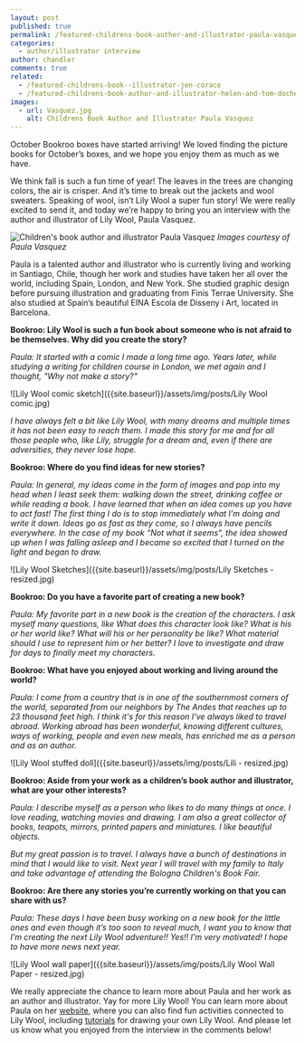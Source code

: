```yaml
---
layout: post
published: true
permalink: /featured-childrens-book-author-and-illustrator-paula-vasquez
categories:
  - author/illustrator interview
author: chandler
comments: true
related:
  - /featured-childrens-book--illustrator-jen-corace
  - /featured-childrens-book-author-and-illustrator-helen-and-tom-docherty
images:
  - url: Vasquez.jpg
    alt: Childrens Book Author and Illustrator Paula Vasquez
---
```

October Bookroo boxes have started arriving! We loved finding the picture books for October’s boxes, and we hope you enjoy them as much as we have. 

We think fall is such a fun time of year! The leaves in the trees are changing colors, the air is crisper. And it’s time to break out the jackets and wool sweaters. Speaking of wool, isn’t Lily Wool a super fun story! We were really excited to send it, and today we’re happy to bring you an interview with the author and illustrator of Lily Wool, Paula Vasquez.

![Children's book author and illustrator Paula Vasquez]({{site.baseurl}}/assets/img/posts/Vasquez.jpg)
_Images courtesy of Paula Vasquez_

Paula is a talented author and illustrator who is currently living and working in Santiago, Chile, though her work and studies have taken her all over the world, including Spain, London, and New York. She studied graphic design before pursuing illustration and graduating from Finis Terrae University. She also studied at Spain’s beautiful EINA Escola de Disseny i Art, located in Barcelona.

**Bookroo: Lily Wool is such a fun book about someone who is not afraid to be themselves. Why did you create the story?**

_Paula: It started with a comic I made a long time ago. Years later, while studying a writing for children course in London, we met again and I thought, "Why not make a story?"_

![Lily Wool comic sketch]({{site.baseurl}}/assets/img/posts/Lily Wool comic.jpg)

_I have always felt a bit like Lily Wool, with many dreams and multiple times it has not been easy to reach them. I made this story for me and for all those people who, like Lily, struggle for a dream and, even if there are adversities, they never lose hope._

**Bookroo: Where do you find ideas for new stories?**

_Paula: In general, my ideas come in the form of images and pop into my head when I least seek them: walking down the street, drinking coffee or while reading a book. I have learned that when an idea comes up you have to act fast! The first thing I do is to stop immediately what I’m doing and write it down. Ideas go as fast as they come, so I always have pencils everywhere. In the case of my book “Not what it seems”, the idea showed up when I was falling asleep and I became so excited that I turned on the light and began to draw._

![Lily Wool Sketches]({{site.baseurl}}/assets/img/posts/Lily Sketches - resized.jpg)

**Bookroo: Do you have a favorite part of creating a new book?**

_Paula: My favorite part in a new book is the creation of the characters. I ask myself many questions, like What does this character look like? What is his or her world like? What will his or her personality be like? What material should I use to represent him or her better? I love to investigate and draw for days to finally meet my characters._

**Bookroo: What have you enjoyed about working and living around the world?**

_Paula: I come from a country that is in one of the southernmost corners of the world, separated from our neighbors by The Andes that reaches up to 23 thousand feet high. I think it's for this reason I've always liked to travel abroad. Working abroad has been wonderful, knowing different cultures, ways of working, people and even new meals, has enriched me as a person and as an author._

![Lily Wool stuffed doll]({{site.baseurl}}/assets/img/posts/Lili - resized.jpg)

**Bookroo: Aside from your work as a children’s book author and illustrator, what are your other interests?**

_Paula: I describe myself as a person who likes to do many things at once. I love reading, watching movies and drawing. I am also a great collector of books, teapots, mirrors, printed papers and miniatures. I like beautiful objects._

_But my great passion is to travel. I always have a bunch of destinations in mind that I would like to visit. Next year I will travel with my family to Italy and take advantage of attending the Bologna Children's Book Fair._

**Bookroo: Are there any stories you’re currently working on that you can share with us?**

_Paula: These days I have been busy working on a new book for the little ones and even though it’s too soon to reveal much, I want you to know that I’m creating the next Lily Wool adventure!! Yes!!  I’m very motivated! I hope to have more news next year._

![Lily Wool wall paper]({{site.baseurl}}/assets/img/posts/Lily Wool Wall Paper - resized.jpg)

We really appreciate the chance to learn more about Paula and her work as an author and illustrator. Yay for more Lily Wool! You can learn more about Paula on her [website](https://www.paulavasquez.com/about-me), where you can also find fun activities connected to Lily Wool, including [tutorials](https://www.paulavasquez.com/when-i-grow-up) for drawing your own Lily Wool. And please let us know what you enjoyed from the interview in the comments below!
